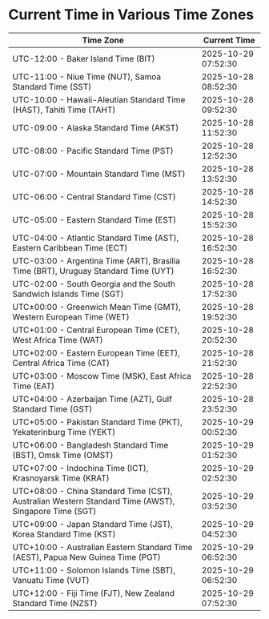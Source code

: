 # Current Time in Various Time Zones

| Time Zone | Current Time |
|-----------|--------------|
| UTC-12:00 - Baker Island Time (BIT) | 2025-10-29 07:52:30 |
| UTC-11:00 - Niue Time (NUT), Samoa Standard Time (SST) | 2025-10-28 08:52:30 |
| UTC-10:00 - Hawaii-Aleutian Standard Time (HAST), Tahiti Time (TAHT) | 2025-10-28 09:52:30 |
| UTC-09:00 - Alaska Standard Time (AKST) | 2025-10-28 11:52:30 |
| UTC-08:00 - Pacific Standard Time (PST) | 2025-10-28 12:52:30 |
| UTC-07:00 - Mountain Standard Time (MST) | 2025-10-28 13:52:30 |
| UTC-06:00 - Central Standard Time (CST) | 2025-10-28 14:52:30 |
| UTC-05:00 - Eastern Standard Time (EST) | 2025-10-28 15:52:30 |
| UTC-04:00 - Atlantic Standard Time (AST), Eastern Caribbean Time (ECT) | 2025-10-28 16:52:30 |
| UTC-03:00 - Argentina Time (ART), Brasília Time (BRT), Uruguay Standard Time (UYT) | 2025-10-28 16:52:30 |
| UTC-02:00 - South Georgia and the South Sandwich Islands Time (SGT) | 2025-10-28 17:52:30 |
| UTC±00:00 - Greenwich Mean Time (GMT), Western European Time (WET) | 2025-10-28 19:52:30 |
| UTC+01:00 - Central European Time (CET), West Africa Time (WAT) | 2025-10-28 20:52:30 |
| UTC+02:00 - Eastern European Time (EET), Central Africa Time (CAT) | 2025-10-28 21:52:30 |
| UTC+03:00 - Moscow Time (MSK), East Africa Time (EAT) | 2025-10-28 22:52:30 |
| UTC+04:00 - Azerbaijan Time (AZT), Gulf Standard Time (GST) | 2025-10-28 23:52:30 |
| UTC+05:00 - Pakistan Standard Time (PKT), Yekaterinburg Time (YEKT) | 2025-10-29 00:52:30 |
| UTC+06:00 - Bangladesh Standard Time (BST), Omsk Time (OMST) | 2025-10-29 01:52:30 |
| UTC+07:00 - Indochina Time (ICT), Krasnoyarsk Time (KRAT) | 2025-10-29 02:52:30 |
| UTC+08:00 - China Standard Time (CST), Australian Western Standard Time (AWST), Singapore Time (SGT) | 2025-10-29 03:52:30 |
| UTC+09:00 - Japan Standard Time (JST), Korea Standard Time (KST) | 2025-10-29 04:52:30 |
| UTC+10:00 - Australian Eastern Standard Time (AEST), Papua New Guinea Time (PGT) | 2025-10-29 06:52:30 |
| UTC+11:00 - Solomon Islands Time (SBT), Vanuatu Time (VUT) | 2025-10-29 06:52:30 |
| UTC+12:00 - Fiji Time (FJT), New Zealand Standard Time (NZST) | 2025-10-29 07:52:30 |
